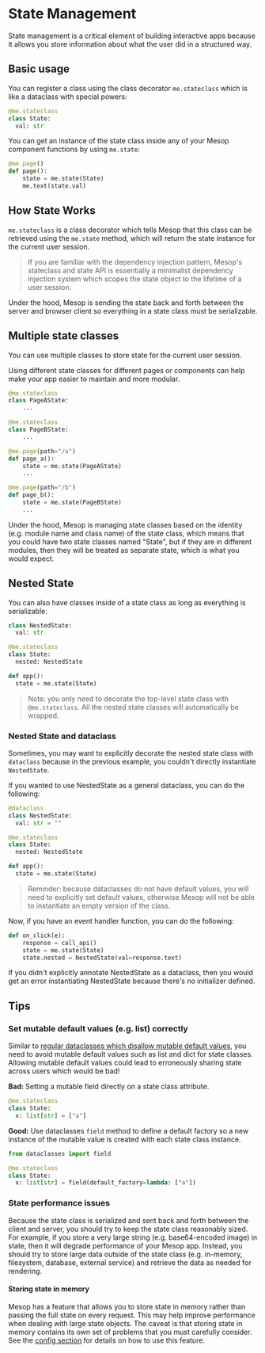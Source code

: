 # State Management

State management is a critical element of building interactive apps because it allows you store information about what the user did in a structured way.

## Basic usage

You can register a class using the class decorator `me.stateclass` which is like a dataclass with special powers:

```python
@me.stateclass
class State:
  val: str
```

You can get an instance of the state class inside any of your Mesop component functions by using `me.state`:

```py
@me.page()
def page():
    state = me.state(State)
    me.text(state.val)
```

## How State Works

`me.stateclass` is a class decorator which tells Mesop that this class can be retrieved using the `me.state` method, which will return the state instance for the current user session.

> If you are familiar with the dependency injection pattern, Mesop's stateclass and state API is essentially a minimalist dependency injection system which scopes the state object to the lifetime of a user session.

Under the hood, Mesop is sending the state back and forth between the server and browser client so everything in a state class must be serializable.

## Multiple state classes

You can use multiple classes to store state for the current user session.

Using different state classes for different pages or components can help make your app easier to maintain and more modular.

```py
@me.stateclass
class PageAState:
    ...

@me.stateclass
class PageBState:
    ...

@me.page(path="/a")
def page_a():
    state = me.state(PageAState)
    ...

@me.page(path="/b")
def page_b():
    state = me.state(PageBState)
    ...
```

Under the hood, Mesop is managing state classes based on the identity (e.g. module name and class name) of the state class, which means that you could have two state classes named "State", but if they are in different modules, then they will be treated as separate state, which is what you would expect.

## Nested State

You can also have classes inside of a state class as long as everything is serializable:

```python
class NestedState:
  val: str

@me.stateclass
class State:
  nested: NestedState

def app():
  state = me.state(State)
```

> Note: you only need to decorate the top-level state class with `@me.stateclass`. All the nested state classes will automatically be wrapped.

### Nested State and dataclass

Sometimes, you may want to explicitly decorate the nested state class with `dataclass` because in the previous example, you couldn't directly instantiate `NestedState`.

If you wanted to use NestedState as a general dataclass, you can do the following:

```python
@dataclass
class NestedState:
  val: str = ""

@me.stateclass
class State:
  nested: NestedState

def app():
  state = me.state(State)
```

> Reminder: because dataclasses do not have default values, you will need to explicitly set default values, otherwise Mesop will not be able to instantiate an empty version of the class.

Now, if you have an event handler function, you can do the following:

```py
def on_click(e):
    response = call_api()
    state = me.state(State)
    state.nested = NestedState(val=response.text)
```

If you didn't explicitly annotate NestedState as a dataclass, then you would get an error instantiating NestedState because there's no initializer defined.

## Tips

### Set mutable default values (e.g. list) correctly

Similar to [regular dataclasses which disallow mutable default values](https://docs.python.org/3/library/dataclasses.html#mutable-default-values), you need to avoid mutable default values such as list and dict for state classes. Allowing mutable default values could lead to erroneously sharing state across users which would be bad!

**Bad:** Setting a mutable field directly on a state class attribute.

```py
@me.stateclass
class State:
  x: list[str] = ["a"]
```

**Good:** Use dataclasses `field` method to define a default factory so a new instance of the mutable value is created with each state class instance.

```py
from dataclasses import field

@me.stateclass
class State:
  x: list[str] = field(default_factory=lambda: ["a"])
```

### State performance issues

Because the state class is serialized and sent back and forth between the client and server, you should try to keep the state class reasonably sized. For example, if you store a very large string (e.g. base64-encoded image) in state, then it will degrade performance of your Mesop app. Instead, you should try to store large data outside of the state class (e.g. in-memory, filesystem, database, external service) and retrieve the data as needed for rendering.

#### Storing state in memory

Mesop has a feature that allows you to store state in memory rather than passing the
full state on every request. This may help improve performance when dealing with large
state objects. The caveat is that storing state in memory contains its own set of
problems that you must carefully consider. See the [config section](../api/config.md#mesop_state_session_backend)
for details on how to use this feature.
